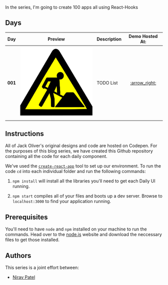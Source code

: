 
In the series, I'm going to create 100 apps all using React-Hooks

## Days
<table>
    <thead>
        <tr>
            <th>Day</th>
            <th>Preview</th>
            <th>Description</th>
            <th>Demo Hosted At:</th>
        </tr>
    </thead>
    <tbody>
        <tr>
            <td><strong>001</strong></td>
            <td><img src="todo-list/demo/app1.png"></img></td>
            <td>TODO List</td>
            <td align="center"><a href="/"> :arrow_right:</a></td>
        </tr>
    </tbody>
</table>

## Instructions
All of Jack Oliver's original designs and code are hosted on Codepen. For the purposes of this blog series, we have created this Github repository containing all the code for each daily component. 

We've used the [`create-react-app`](https://github.com/facebookincubator/create-react-app) tool to set up our environment. To run the code `cd` into each individual folder and run the following commands:

1. `npm install` will install all the libraries you'll need to get each Daily UI running.

2. `npm start` compiles all of your files and boots up a dev server. Browse to `localhost:3000` to find your application running.


## Prerequisites
You'll need to have `node` and `npm` installed on your machine to run the commands. Head over to the [node.js](https://nodejs.org/en/) website and download the neccessary files to get those installed. 

## Authors
This series is a joint effort between:

* [Nirav Patel](https://github.com/Niravpatel129) 
